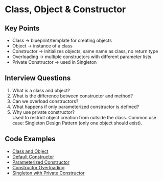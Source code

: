 # Class, Object & Constructor

## Key Points
- Class → blueprint/template for creating objects
- Object → instance of a class
- Constructor → initializes objects, same name as class, no return type
- Overloading → multiple constructors with different parameter lists
- Private Constructor → used in Singleton

## Interview Questions
1. What is a class and object?  
2. What is the difference between constructor and method?  
3. Can we overload constructors?  
4. What happens if only parameterized constructor is defined?  
5. Why use private constructor?  
  Used to restrict object creation from outside the class.
  Common use case: Singleton Design Pattern (only one object should exist).

## Code Examples
- [Class and Object](Day1/ClassAndObject.java)
- [Default Constructor](ConstructorDefault.java)
- [Parameterized Constructor](ConstructorParameterized.java)
- [Constructor Overloading](ConstructorOverloading.java)
- [Singleton with Private Constructor](SingletonPrivateConstructor.java)
